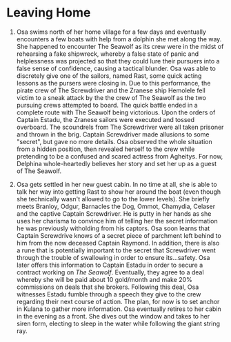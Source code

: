 # Leaving Home
1. Osa swims north of her home village for a few days and eventually encounters a few boats with help from a dolphin she met along the way. She happened to encounter The Seawolf as its crew were in the midst of rehearsing a fake shipwreck, whereby a false state of panic and helplessness was projected so that they could lure their pursuers into a false sense of confidence, causing a tactical blunder. Osa was able to discretely give one of the sailors, named Rast, some quick acting lessons as the pursers were closing in. Due to this performance, the pirate crew of The Screwdriver and the Zranese ship Hemolele fell victim to a sneak attack by the the crew of The Seawolf as the two pursuing crews attempted to board. The quick battle ended in a complete route with The Seawolf being victorious. Upon the orders of Captain Estadu, the Zranese sailors were executed and tossed overboard. The scoundrels from The Screwdriver were all taken prisoner and thrown in the brig. Captain Screwdriver made allusions to some "secret", but gave no more details. Osa observed the whole situation from a hidden position, then revealed herself to the crew while pretending to be a confused and scared actress from Agheitys. For now, Delphina whole-heartedly believes her story and set her up as a guest of The Seawolf.

1. Osa gets settled in her new guest cabin. In no time at all, she is able to talk her way into getting Rast to show her around the boat (even though she technically wasn't allowed to go to the lower levels). She briefly meets Branloy, Odgur, Barnacles the Dog, Ommot, Chamydia, Celaser and the captive Captain Screwdriver. He is putty in her hands as she uses her charisma to convince him of telling her the secret information he was previously witholding from his captors. Osa soon learns that Captain Screwdrive knows of a secret piece of parchment left behind to him from the now deceased Captain Raymond. In addition, there is also a rune that is potentially important to the secret that Screwdriver went through the trouble of swallowing in order to ensure its...safety. Osa later offers this information to Captain Estadu in order to secure a contract working on *The Seawolf*. Eventually, they agree to a deal whereby she will be paid about 10 gold/month and make 20% commissions on deals that she brokers. Following this deal, Osa witnesses Estadu fumble through a speech they give to the crew regarding their next course of action. The plan, for now is to set anchor in Kulana to gather more information. Osa eventually retires to her cabin in the evening as a front. She dives out the window and takes to her siren form, electing to sleep in the water while following the giant string ray.